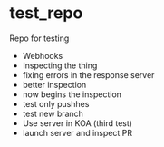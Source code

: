# test_repo
Repo for testing

* Webhooks
* Inspecting the thing
* fixing errors in the response server
* better inspection
* now begins the inspection
* test only pushhes
* test new branch
* Use server in KOA (third test)
* launch server and inspect PR
